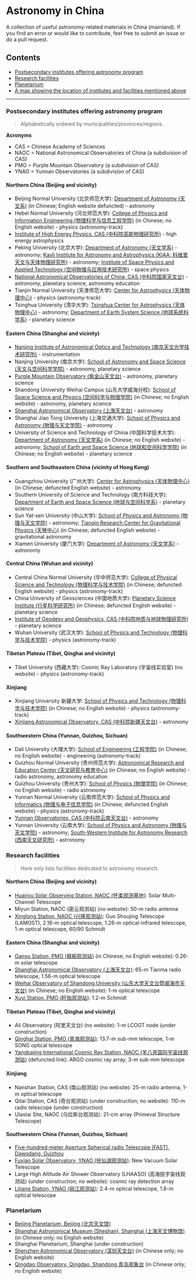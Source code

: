 # Astronomy in China
A collection of useful astronomy-related materials in China (mainland). If you find an error or would like to contribute, feel free to submit an issue or do a pull request.

## Contents

- [Postsecondary institutes offering astronomy program](#program)
- [Research facilities](#facilities)
- [Planetarium](#planetarium)
- [A map showing the location of institutes and facilities mentioned above]()

***

### Postsecondary institutes offering astronomy program

> Alphabetically ordered by municipalities/provinces/regions.

**Acronyms**

- CAS = Chinese Academy of Sciences
- NAOC = National Astronomical Observatories of China (a subdivision of CAS)
- PMO = Purple Mountain Observatory (a subdivision of CAS)
- YNAO = Yunnan Observatories (a subdivision of CAS)

#### Northern China (Beijing and vicinity)

- Beijing Normal University (北京师范大学): [Department of Astronomy (天文系)](http://astrowww.bnu.edu.cn/NewCN/index.php) (in Chinese; English website defuncted) - astronomy
- Hebei Normal University (河北师范大学): [College of Physics and Information Engineering (物理科学与信息工程学院)](http://phys.hebtu.edu.cn/) (in Chinese; no English website) - physics (astronomy-track)
- [Institute of High Energy Physics, CAS (中科院高能物理研究所)](http://english.ihep.cas.cn/) - high energy astrophysics
- Peking University (北京大学): [Department of Astronomy (天文学系)](http://vega.bac.pku.edu.cn/yingwenb.htm) - astronomy; [Kavli Institute for Astronomy and Astrophysics (KIAA; 科维里天文与天体物理研究所)](http://kiaa.pku.edu.cn) - astronomy; [Institute of Space Physics and Applied Technology (空间物理与应用技术研究所)](http://www.space.pku.edu.cn/english/index.htm) - space physics
- [National Astronomical Observatories of China, CAS (中科院国家天文台)](http://english.nao.cas.cn/) - astronomy, planetary science, astronomy education
- Tianjin Normal University (天津师范大学): [Center for Astrophysics (天体物理中心)](http://wlycl.tjnu.edu.cn/English.htm) - physics (astronomy-track)
- Tsinghua University (清华大学): [Tsinghua Center for Astrophysics (天体物理中心)](http://astro.tsinghua.edu.cn/) - astronomy; [Department of Earth System Science (地球系统科学系)](http://www.cess.tsinghua.edu.cn/publish/essen/index.html) - planetary science

#### Eastern China (Shanghai and vicinity)

- [Nanjing Institute of Astronomical Optics and Technology (南京天文光学技术研究所)](http://english.niaot.cas.cn/) - instrumentation
- Nanjing University (南京大学): [School of Astronomy and Space Science (天文与空间科学学院)](http://astronomy.nju.edu.cn/) - astronomy, planetary science
- [Purple Mountain Observatory (紫金山天文台)](http://english.pmo.cas.cn/) - astronomy, planetary science
- Shandong University Weihai Campus (山东大学威海分校): [School of Space Science and Physics (空间科学与物理学院)](https://apd.wh.sdu.edu.cn/) (in Chinese; no English website) - astronomy, planetary science
- [Shanghai Astronomical Observatory (上海天文台)](http://english.shao.cas.cn/) - astronomy
- Shanghai Jiao Tong University (上海交通大学): [School of Physics and Astronomy (物理与天文学院)](http://www.physics.sjtu.edu.cn/en/) - astronomy
- University of Science and Technology of China (中国科学技术大学): [Department of Astronomy (天文学系)](https://astro.ustc.edu.cn/) (in Chinese; no English website) - astronomy; [School of Earth and Space Science (地球和空间科学学院)](http://ess.ustc.edu.cn/) (in Chinese; no English website) - planetary science

#### Southern and Southeastern China (vicinity of Hong Kong)

- Guangzhou University (广州大学): [Center for Astrophysics (天体物理中心)](http://cfa.gzhu.edu.cn) (in Chinese; defuncted English website) - astronomy
- Southern University of Science and Technology (南方科技大学): [Department of Earth and Space Science (地球与空间科学系)](http://ess.sustc.edu.cn/Index-index.html) - planetary science
- Sun Yat-sen University (中山大学): [School of Physics and Astronomy (物理与天文学院)](http://spa.sysu.edu.cn/en) - astronomy; [Tianqin Research Center for Gravitational Physics (天琴中心)](http://tianqin.sysu.edu.cn) (in Chinese; defuncted English website) - gravitational astronomy
- Xiamen University (厦门大学): [Department of Astronomy (天文学系)](http://astro.xmu.edu.cn/en/HOME.htm) - astronomy

#### Central China (Wuhan and vicinity)

- Central China Normal University (华中师范大学): [College of Physical Science and Technology (物理科学与技术学院)](http://physics.ccnu.edu.cn/) (in Chinese; defuncted English website) - physics (astronomy-track)
- China University of Geosciences (中国地质大学): [Planetary Science Institute (行星科学研究所)](http://psi.cug.edu.cn) (in Chinese; defuncted English website) - planetary science
- [Institute of Geodesy and Geophysics, CAS (中科院地质与地球物理研究所)](http://english.igg.cas.cn/) - planetary science
- Wuhan University (武汉大学): [School of Physics and Technology (物理科学与技术学院)](http://physics.whu.edu.cn/en/Home.htm) - physics (astronomy-track)

#### Tibetan Plateau (Tibet, Qinghai and vicinity)

- Tibet University (西藏大学): Cosmic Ray Laboratory (宇宙线实验室) (no website) - physics (astronomy-track)

#### Xinjiang

- Xinjiang University 新疆大学: [School of Physics and Technology (物理科学与技术学院)](http://phy.xju.edu.cn/index.htm) (in Chinese; no English website) - physics (astronomy-track)
- [Xinjiang Astronomical Observatory, CAS (中科院新疆天文台)](http://english.xao.ac.cn/) - astronomy

#### Southwestern China (Yunnan, Guizhou, Sichuan)

- Dali University (大理大学): [School of Engineering (工程学院)](http://www.dali.edu.cn/gcxy/index.htm) (in Chinese; no English website) - engineering (astronomy-track)
- Guizhou Normal University (贵州师范大学): [Astronomical Research and Education Center (天文研究与教育中心)](http://fast.gznu.edu.cn/) (in Chinese; no English website) - radio astronomy, astronomy education
- Guizhou University (贵州大学): [School of Physics (物理学院)](http://phy.gzu.edu.cn/) (in Chinese; no English website) - radio astronomy
- Yunnan Normal University (云南师范大学): [School of Physics and Informatics (物理与电子信息学院)](http://wdxy.ynnu.edu.cn) (in Chinese; defuncted English website) - physics (astronomy-track)
- [Yunnan Observatories, CAS (中科院云南天文台)](http://english.ynao.cas.cn/) - astronomy
- Yunnan University (云南大学): [School of Physics and Astronomy (物理与天文学院)](http://www.science.ynu.edu.cn/english/Home.htm) - astronomy; [South-Western Institute for Astronomy Research (西南天文研究所)](http://www.swifar.ynu.edu.cn) - astronomy

### Research facilities

> Here only lists facilities dedicated to astronomy research.

#### Northern China (Beijing and vicinity)

- [Huairou Solar Observing Station, NAOC (怀柔观测基地)](http://sun.bao.ac.cn/old/): Solar Multi-Channel Telescope
- Miyun Station, NAOC (密云观测站) (no website): 50-m radio antenna
- [Xinglong Station, NAOC (兴隆观测站)](http://www.xinglong-naoc.org/html/en/): Guo Shoujing Telescope (LAMOST), 2.16-m optical telescope, 1.26-m optical-infrared telescope, 1-m optical telescope, 60/90 Schmidt

#### Eastern China (Shanghai and vicinity)

- [Ganyu Station, PMO (赣榆观测站)](http://www.pmo.ac.cn/jgsz/gctz/gygcz/) (in Chinese; no English website): 0.26-m solar telescope
- [Shanghai Astronomical Observatory (上海天文台)](http://english.shao.cas.cn/fs/): 65-m Tianma radio telescope, 1.56-m optical telescope
- [Weihai Observatory of Shandong University (山东大学天文台暨威海市天文台)](http://astro.wh.sdu.edu.cn/) (in Chinese; no English website): 1-m optical telescope
- [Xuyi Station, PMO (盱贻观测站)](http://english.pmo.cas.cn/rh/dcm/xscm/200908/t20090822_33657.html): 1.2-m Schmidt

#### Tibetan Plateau (Tibet, Qinghai and vicinity)

- Ali Observatory (阿里天文台) (no website): 1-m LCOGT node (under construction)
- [Qinghai Station, PMO (青海观测站)](http://english.dlh.pmo.cas.cn/): 13.7-m sub-mm telescope, 1-m SONG optical telescope
- [Yangbajing International Cosmic Ray Station, NAOC (羊八井国际宇宙线观测站)](http://argo.ihep.ac.cn/) (defuncted link): ARGO cosmic ray array, 3-m sub-mm telescope

#### Xinjiang

- Nanshan Station, CAS (南山观测站) (no website): 25-m radio antenna, 1-m optical telescope
- Qitai Station, CAS (奇台观测站) (under construction; no website): 110-m radio telescope (under construction)
- Ulastai Site, NAOC (乌拉斯台观测站): 21-cm array (Primeval Structure Telescope)

#### Southwestern China (Yunnan, Guizhou, Sichuan)

- [Five-hundred-meter Aperture Spherical radio Telescope (FAST), Dawodang, Guizhou](http://fast.bao.ac.cn/en/)
- [Fuxian Solar Observatory, YNAO (抚仙湖观测站)](http://fso.ynao.ac.cn/index.aspx): New Vacuum Solar Telescope
- Large High Altitude Air Shower Observatory (LHAASO) (高海拔宇宙线观测站) (under construction; no website): cosmic ray detection array
- [Lijiang Station, YNAO (丽江观测站)](http://www.gmg.org.cn/v2/en-us/): 2.4-m optical telescope, 1.8-m optical telescope

### Planetarium

- [Beijing Planetarium, Beijing (北京天文馆)](http://eng.bjp.org.cn/)
- [Shanghai Astronomical Museum (Sheshan), Shanghai (上海天文博物馆)](http://sham.astron.ac.cn/) (in Chinese only; no English website)
- Shanghai Planetarium, Shanghai (under construction)
- [Shenzhen Astronomical Observatory (深圳天文台)](http://sznco.szmb.gov.cn/) (in Chinese only; no English website)
- [Qingdao Observatory, Qingdao, Shandong 青岛观象台](http://qdgxt.kepu.net.cn/) (in Chinese only; no English website)
